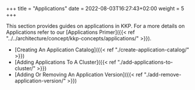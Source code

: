 +++
title = "Applications"
date =  2022-08-03T16:27:43+02:00
weight = 5
+++

This section provides guides on applications in KKP. For a more details on Applications refer to our [Applications Primer]({{< ref "../../architecture/concept/kkp-concepts/applications/" >}}).

- [Creating An Application Catalog]({{< ref "./create-application-catalog/" >}})
- [Adding Applications To A Cluster]({{< ref "./add-applications-to-cluster/" >}})
- [Adding Or Removing An Application Version]({{< ref "./add-remove-application-version/" >}})
